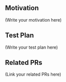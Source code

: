 <!--
    Thank you for submitting the PR! We appreciate you spending the time to work on these changes.

    Help us understand your motivation by explaining why you decided to make this change.

    Happy contributing!
-->

## Motivation

(Write your motivation here)

## Test Plan

<!--
    If you changed any code,
    please provide us with clear instructions on how you verified your changes work.
    Bonus points for screenshots and videos!
-->

(Write your test plan here)

## Related PRs

<!--
    If this PR adds or changes functionality,
    please take some time to update the docs at https://github.com/ProvableHQ/sdk,
    and link to your PR here.
-->

(Link your related PRs here)
